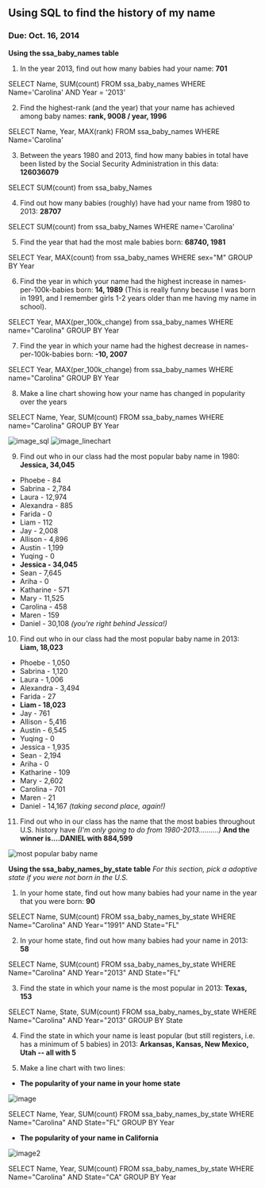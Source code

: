 ## Using SQL to find the history of my name 
### Due: Oct. 16, 2014 

**Using the ssa_baby_names table**

1. In the year 2013, find out how many babies had your name: **701**
    
SELECT Name, SUM(count)
FROM ssa_baby_names
WHERE Name='Carolina' AND Year = '2013'



2. Find the highest-rank (and the year) that your name has achieved among baby names: **rank, 9008 / year, 1996**

SELECT Name, Year, MAX(rank)
    FROM ssa_baby_names
    WHERE Name='Carolina'
    
    
    
3. Between the years 1980 and 2013, find how many babies in total have been listed by the Social Security Administration in this data: **126036079**  

SELECT SUM(count)
    from ssa_baby_Names
    
    
    
4. Find out how many babies (roughly) have had your name from 1980 to 2013: **28707**

SELECT SUM(count)
    from ssa_baby_Names
    WHERE name='Carolina'
    
    
    
5. Find the year that had the most male babies born: **68740, 1981**

SELECT Year, MAX(count)
    from ssa_baby_names 
    WHERE sex="M"
    GROUP BY Year
    
    
    
6. Find the year in which your name had the highest increase in names-per-100k-babies born: **14, 1989** (This is really funny because I was born in 1991, and I remember girls 1-2 years older than me having my name in school). 

SELECT Year, MAX(per_100k_change)
  from ssa_baby_names 
  WHERE name="Carolina"
  GROUP BY Year
  
  
  
7. Find the year in which your name had the highest decrease in names-per-100k-babies born: **-10, 2007**

SELECT Year, MAX(per_100k_change)
from ssa_baby_names 
WHERE name="Carolina"
GROUP BY Year



8. Make a line chart showing how your name has changed in popularity over the years

SELECT Name, Year, SUM(count)
FROM ssa_baby_names
WHERE name="Carolina"
GROUP BY Year


![image_sql](http://i.imgur.com/KvDDPWm.png)
![image_linechart](http://i.imgur.com/z5Z58Hc.png)



9. Find out who in our class had the most popular baby name in 1980: **Jessica, 34,045**

- Phoebe - 84
- Sabrina - 2,784
- Laura - 12,974
- Alexandra - 885
- Farida - 0
- Liam - 112
- Jay - 2,008
- Allison - 4,896
- Austin - 1,199
- Yuqing - 0
- **Jessica - 34,045**
- Sean - 7,645
- Ariha - 0
- Katharine - 571
- Mary - 11,525
- Carolina - 458
- Maren - 159
- Daniel - 30,108 *(you're right behind Jessica!)*

10. Find out who in our class had the most popular baby name in 2013: **Liam, 18,023**

- Phoebe - 1,050
- Sabrina - 1,120
- Laura - 1,006
- Alexandra - 3,494
- Farida - 27
- **Liam - 18,023**
- Jay - 761
- Allison - 5,416
- Austin - 6,545
- Yuqing - 0
- Jessica - 1,935
- Sean - 2,194
- Ariha - 0
- Katharine - 109
- Mary - 2,602
- Carolina - 701
- Maren - 21
- Daniel - 14,167 *(taking second place, again!)*

11. Find out who in our class has the name that the most babies throughout U.S. history have *(I'm only going to do from 1980-2013..........)* 
**And the winner is....DANIEL with 884,599** 


![most popular baby name](http://i.imgur.com/pDKb4Pc.png)




**Using the ssa_baby_names_by_state table**
*For this section, pick a adoptive state if you were not born in the U.S.*

1. In your home state, find out how many babies had your name in the year that you were born: **90**

SELECT Name, SUM(count)
FROM ssa_baby_names_by_state
WHERE Name="Carolina" AND Year="1991" AND State="FL"

2. In your home state, find out how many babies had your name in 2013: **58**

SELECT Name, SUM(count)
FROM ssa_baby_names_by_state
WHERE Name="Carolina" AND Year="2013" AND State="FL"

3. Find the state in which your name is the most popular in 2013: **Texas, 153**

SELECT Name, State, SUM(count)
FROM ssa_baby_names_by_state
WHERE Name="Carolina" AND Year="2013" 
GROUP BY State


4. Find the state in which your name is least popular (but still registers, i.e. has a minimum of 5 babies) in 2013: **Arkansas, Kansas, New Mexico, Utah -- all with 5**


5. Make a line chart with two lines:
  - **The popularity of your name in your home state**
  
![image](http://i.imgur.com/FwLnYeq.png)

SELECT Name, Year, SUM(count)
FROM ssa_baby_names_by_state
WHERE Name="Carolina" AND State="FL"
GROUP BY Year



  - **The popularity of your name in California**
  
![image2](http://i.imgur.com/nHLgkxl.png)

SELECT Name, Year, SUM(count)
FROM ssa_baby_names_by_state
WHERE Name="Carolina" AND State="CA"
GROUP BY Year

